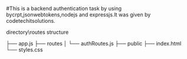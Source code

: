 #This is a backend authentication task by using bycrpt,jsonwebtokens,nodejs and expressjs.It was given by codetechitsolutions.

directory\routes structure

├── app.js
├── routes
│   └── authRoutes.js
├── public
    ├── index.html
    └── styles.css
